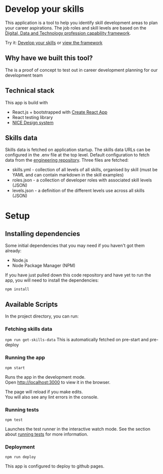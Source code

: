 # Develop your skills

This application is a tool to help you identify skill development areas to plan your career aspirations.  The job roles and skill levels are based on the [Digital, Data and Technology profession capability framework](https://www.gov.uk/government/collections/digital-data-and-technology-profession-capability-framework).

Try it: [Develop your skills](https://nice-digital.github.com/develop-your-skills) or [view the framework](https://nice-digital.github.com/develop-your-skills#/framework)

## Why have we built this tool?
The is a proof of concept to test out in career development planning for our development team


## Technical stack

This app is build with

* React.js + bootstrapped with [Create React App](https://github.com/facebook/create-react-app)
* React testing library
* [NICE Design system](https://github.com/nice-digital/nice-design-system)

## Skills data

Skills data is fetched on application startup.  The skills data URLs can be configured in the .env file at the top level.  Default configuration to fetch data from the [engineering repository](https://github.com/nice-digital/engineering/tree/master/skill-framework/skills).  Three files are fetched:
* skills.yml - collection of all levels of all skills, organised by skill (must be YAML and can contain markdown in the skill examples)
* roles.json - a collection of developer roles with associated skill levels (JSON)
* levels.json - a definition of the different levels use across all skills (JSON)

# Setup

## Installing dependencies

Some initial dependencies that you may need if you haven't got them already:
* Node.js
* Node Package Manager (NPM)

If you have just pulled down this code repository and have yet to run the app, you will need to install the dependencies:

`npm install`

## Available Scripts

In the project directory, you can run:

### Fetching skills data

`npm run get-skills-data`
This is automatically fetched on pre-start and pre-deploy

### Running the app

`npm start`

Runs the app in the development mode.<br>
Open [http://localhost:3000](http://localhost:3000) to view it in the browser.

The page will reload if you make edits.<br>
You will also see any lint errors in the console.

### Running tests

`npm test`

Launches the test runner in the interactive watch mode. See the section about [running tests](https://facebook.github.io/create-react-app/docs/running-tests) for more information.


### Deployment

`npm run deploy`

This app is configured to deploy to github pages.


